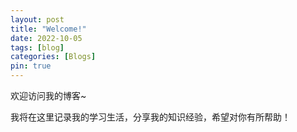 ```yaml
---
layout: post
title: "Welcome!"
date: 2022-10-05
tags: [blog]
categories: [Blogs]
pin: true
---
```



欢迎访问我的博客~

我将在这里记录我的学习生活，分享我的知识经验，希望对你有所帮助！